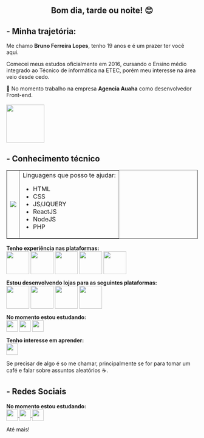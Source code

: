 <h2 align="center">Bom dia, tarde ou noite! 😊</h2>

<h2>- Minha trajetória:</h2>
<p>Me chamo <b>Bruno Ferreira Lopes</b>, tenho 19 anos e é um prazer ter você aqui.</p>

<p>Comecei meus estudos oficialmente em 2016, cursando o Ensino médio integrado ao Técnico de informática na ETEC, porém meu interesse na área veio desde cedo.</p>


<p>💼 No momento trabalho na empresa <b>Agencia Auaha</b> como desenvolvedor Front-end.<br><br>
<img src="https://media-exp1.licdn.com/dms/image/C4D0BAQF0Bae5wKogoA/company-logo_200_200/0/1638385856522?e=1650499200&v=beta&t=0eurP3tgdY-EtzWNoYFc6we158HSDZkdJe0r8ssKBeI" width="100px" heigth="100px"></p>
  <h2>- Conhecimento técnico</h2>
  <table border="none" align="center">
<tr>
  <td><img src="https://i.imgur.com/CpombmN.gif" align="center"></td>
  <td>Linguagens que posso te ajudar:
    <ul>
    <li>HTML</li>
    <li>CSS</li>
    <li>JS/JQUERY</li>
    <li>ReactJS</li>
    <li>NodeJS</li>
    <li>PHP</li>
    </ul>
</table>
  <span><b>Tenho experiência nas plataformas:</b><br>
  <img src="https://i.imgur.com/eDEo9iW.png" align="center" width="60px">
  <img src="https://i.imgur.com/lnmGan5.jpg" align="center" width="60px">
  <img src="https://i.imgur.com/D7uDBSj.png" align="center" width="60px">
  <img src="https://i.imgur.com/kWrrCnR.png" align="center" width="60px">
  <img src="https://i.imgur.com/ycYUbAZ.jpeg" align="center" width="60px">
    
  </span>
  
  <span><b>Estou desenvolvendo lojas para as seguintes plataformas:</b><br>
    <img src="https://i.imgur.com/6Im1EnJ.png" align="center" width="60px">
    <img src="https://i.imgur.com/eDEo9iW.png" align="center" width="60px">
    <img src="https://i.imgur.com/kWrrCnR.png" align="center" width="60px">
    <img src="https://i.imgur.com/ycYUbAZ.jpeg" align="center" width="60px">
<p><b>No momento estou estudando:</b><br>
 <img src="https://i.imgur.com/h6MyG8t.png" align="center" width="30px">
 <img src="https://i.imgur.com/siyvtmB.png" align="center" width="30px">
 <img src="https://i.imgur.com/AfO9tNh.png" align="center" width="30px">
<p>

<p><b>Tenho interesse em aprender:</b><br>
 <img src="https://i.imgur.com/MVvFozF.png" align="center" width="30px">
    <p>
      
      
  <p>Se precisar de algo é so me chamar, principalmente se for para tomar um café e falar sobre assuntos aleatórios ☕. </p>
 
  <h2>- Redes Sociais</h2>
  <p><b>No momento estou estudando:</b><br>
    <a href="https://api.whatsapp.com/send?phone=5514996663713&text=Oi%2C%20vi%20seu%20perfil%20no%20github%20e%20gostaria%20de%20conversar%20um%20pouco">
      <img src="https://i.imgur.com/mLoj88q.png" align="center" width="30px">
    </a>
    <a href="https://www.instagram.com/brunofuryx/">
      <img src="https://i.imgur.com/JrjiVq0.png" align="center" width="30px">
    </a>
    <a href="https://www.facebook.com/brunofuryXlopes">
      <img src="https://i.imgur.com/8VBIKTc.png" align="center" width="30px">
    </a>
  <p>
  <p>Até mais!</p>
<!--
**BrunoFuryX/BrunoFuryX** is a ✨ _special_ ✨ repository because its `README.md` (this file) appears on your GitHub profile.

Here are some ideas to get you started:

- 🔭 I’m currently working on ...
- 🌱 I’m currently learning ...
- 👯 I’m looking to collaborate on ...
- 🤔 I’m looking for help with ...
- 💬 Ask me about ...
- 📫 How to reach me: ...
- 😄 Pronouns: ...
- ⚡ Fun fact: ...
-->

